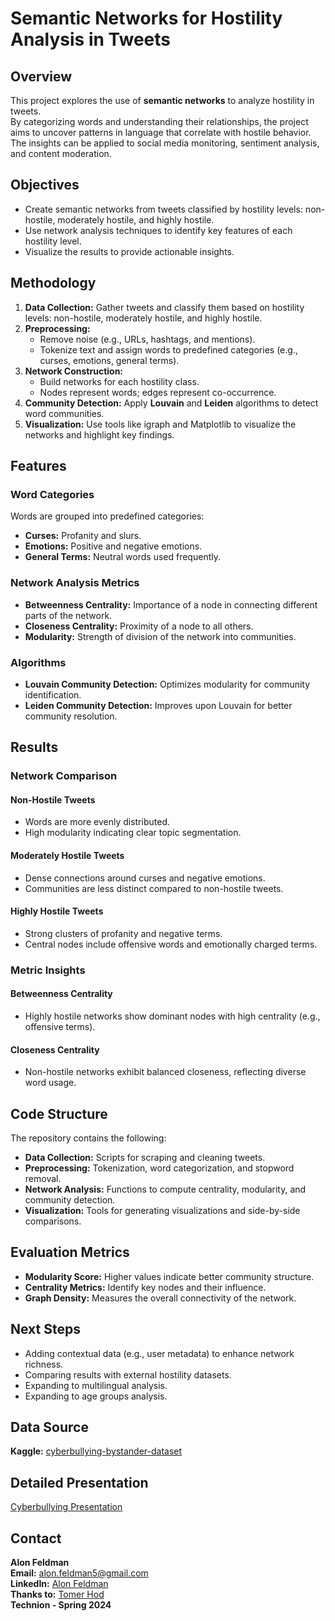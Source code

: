 # Semantic Networks for Hostility Analysis in Tweets

## Overview
This project explores the use of **semantic networks** to analyze hostility in tweets.  
By categorizing words and understanding their relationships, the project aims to uncover patterns in language that correlate with hostile behavior.  
The insights can be applied to social media monitoring, sentiment analysis, and content moderation.

## Objectives
- Create semantic networks from tweets classified by hostility levels: non-hostile, moderately hostile, and highly hostile.
- Use network analysis techniques to identify key features of each hostility level.
- Visualize the results to provide actionable insights.

## Methodology
1. **Data Collection:** Gather tweets and classify them based on hostility levels: non-hostile, moderately hostile, and highly hostile.
2. **Preprocessing:** 
   - Remove noise (e.g., URLs, hashtags, and mentions).
   - Tokenize text and assign words to predefined categories (e.g., curses, emotions, general terms).
3. **Network Construction:** 
   - Build networks for each hostility class.
   - Nodes represent words; edges represent co-occurrence.
4. **Community Detection:** Apply **Louvain** and **Leiden** algorithms to detect word communities.
5. **Visualization:** Use tools like igraph and Matplotlib to visualize the networks and highlight key findings.

## Features
### Word Categories
Words are grouped into predefined categories:
- **Curses:** Profanity and slurs.
- **Emotions:** Positive and negative emotions.
- **General Terms:** Neutral words used frequently.

### Network Analysis Metrics
- **Betweenness Centrality:** Importance of a node in connecting different parts of the network.
- **Closeness Centrality:** Proximity of a node to all others.
- **Modularity:** Strength of division of the network into communities.

### Algorithms
- **Louvain Community Detection:** Optimizes modularity for community identification.
- **Leiden Community Detection:** Improves upon Louvain for better community resolution.

## Results
### Network Comparison
#### Non-Hostile Tweets
- Words are more evenly distributed.
- High modularity indicating clear topic segmentation.

#### Moderately Hostile Tweets
- Dense connections around curses and negative emotions.
- Communities are less distinct compared to non-hostile tweets.

#### Highly Hostile Tweets
- Strong clusters of profanity and negative terms.
- Central nodes include offensive words and emotionally charged terms.

### Metric Insights
#### Betweenness Centrality
- Highly hostile networks show dominant nodes with high centrality (e.g., offensive terms).

#### Closeness Centrality
- Non-hostile networks exhibit balanced closeness, reflecting diverse word usage.


## Code Structure
The repository contains the following:
- **Data Collection:** Scripts for scraping and cleaning tweets.
- **Preprocessing:** Tokenization, word categorization, and stopword removal.
- **Network Analysis:** Functions to compute centrality, modularity, and community detection.
- **Visualization:** Tools for generating visualizations and side-by-side comparisons.

## Evaluation Metrics
- **Modularity Score:** Higher values indicate better community structure.
- **Centrality Metrics:** Identify key nodes and their influence.
- **Graph Density:** Measures the overall connectivity of the network.

## Next Steps
- Adding contextual data (e.g., user metadata) to enhance network richness.
- Comparing results with external hostility datasets.
- Expanding to multilingual analysis.
- Expanding to age groups analysis.


## Data Source
**Kaggle:** [cyberbullying-bystander-dataset](https://www.kaggle.com/datasets/haifasaleh/cyberbullying-bystander-dataset-2023?select=202305_CYBERBYSTANDER+%28CYBY23%29+dataset.xlsx)

## Detailed Presentation
[Cyberbullying Presentation](https://github.com/AlonFeldman15/Semantic-Network-Project/blob/main/Cyberbullying%20Presentation.pdf)

## Contact
**Alon Feldman**  
**Email:** alon.feldman5@gmail.com  
**LinkedIn:** [Alon Feldman](https://www.linkedin.com/in/alon-feldman5)  
**Thanks to:** [Tomer Hod](https://github.com/tomerhod1)  
**Technion - Spring 2024**
